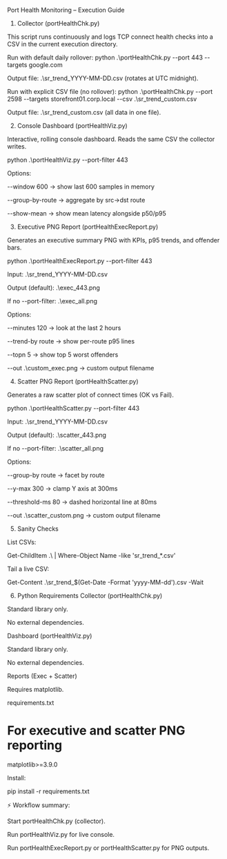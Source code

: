 Port Health Monitoring – Execution Guide
1. Collector (portHealthChk.py)

This script runs continuously and logs TCP connect health checks into a CSV in the current execution directory.

Run with default daily rollover:
python .\portHealthChk.py --port 443 --targets google.com


Output file:
.\sr_trend_YYYY-MM-DD.csv (rotates at UTC midnight).

Run with explicit CSV file (no rollover):
python .\portHealthChk.py --port 2598 --targets storefront01.corp.local --csv .\sr_trend_custom.csv


Output file:
.\sr_trend_custom.csv (all data in one file).

2. Console Dashboard (portHealthViz.py)

Interactive, rolling console dashboard.
Reads the same CSV the collector writes.

python .\portHealthViz.py --port-filter 443

Options:

--window 600 → show last 600 samples in memory

--group-by-route → aggregate by src->dst route

--show-mean → show mean latency alongside p50/p95

3. Executive PNG Report (portHealthExecReport.py)

Generates an executive summary PNG with KPIs, p95 trends, and offender bars.

python .\portHealthExecReport.py --port-filter 443


Input: .\sr_trend_YYYY-MM-DD.csv

Output (default): .\exec_443.png

If no --port-filter: .\exec_all.png

Options:

--minutes 120 → look at the last 2 hours

--trend-by route → show per-route p95 lines

--topn 5 → show top 5 worst offenders

--out .\custom_exec.png → custom output filename

4. Scatter PNG Report (portHealthScatter.py)

Generates a raw scatter plot of connect times (OK vs Fail).

python .\portHealthScatter.py --port-filter 443


Input: .\sr_trend_YYYY-MM-DD.csv

Output (default): .\scatter_443.png

If no --port-filter: .\scatter_all.png

Options:

--group-by route → facet by route

--y-max 300 → clamp Y axis at 300ms

--threshold-ms 80 → dashed horizontal line at 80ms

--out .\scatter_custom.png → custom output filename

5. Sanity Checks

List CSVs:

Get-ChildItem .\ | Where-Object Name -like 'sr_trend_*.csv'


Tail a live CSV:

Get-Content .\sr_trend_$(Get-Date -Format 'yyyy-MM-dd').csv -Wait

6. Python Requirements
Collector (portHealthChk.py)

Standard library only.

No external dependencies.

Dashboard (portHealthViz.py)

Standard library only.

No external dependencies.

Reports (Exec + Scatter)

Requires matplotlib.

requirements.txt
# For executive and scatter PNG reporting
matplotlib>=3.9.0


Install:

pip install -r requirements.txt


⚡ Workflow summary:

Start portHealthChk.py (collector).

Run portHealthViz.py for live console.

Run portHealthExecReport.py or portHealthScatter.py for PNG outputs.